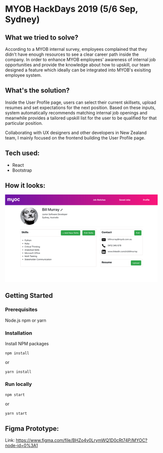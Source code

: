 # MYOB HackDays 2019 (5/6 Sep, Sydney)

## What we tried to solve?
According to a MYOB internal survey, employees complained that they didn't have enough resources to see a clear career path inside the company. In order to enhance MYOB employees' awareness of internal job opportunities and provide the knowledge about how to upskill, our team designed a feature which ideally can be integrated into MYOB's exisiting employee system.

## What's the solution?
Inside the User Profile page, users can select their current skillsets, upload resumes and set expectations for the next position. Based on these inputs, system automatically recommends matching internal job openings and meanwhile provides a tailored upskill list for the user to be qualified for that particular position.

Collaborating with UX designers and other developers in New Zealand team, I mainly focused on the frontend building the User Profile page.

## Tech used:
* React
* Bootstrap

## How it looks:
<div style={border: 'solid 1px black'}>
<img alt="profile page" src="./src/images/ScreenShotProfile.png" width="500px">
<div>

## Getting Started
### Prerequisites
Node.js npm or yarn

### Installation
Install NPM packages

```
npm install
```
or
```
yarn install
```

### Run locally
```
npm start
```
or
```
yarn start
```
## Figma Prototype:
Link: https://www.figma.com/file/BHZo4v0LrymWQ1D0cRt74P/MYOC?node-id=0%3A1
